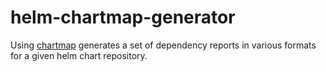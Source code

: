 # helm-chartmap-generator
Using [chartmap](https://github.com/melahn/alfresco-anaxes-chartmap) generates a set of dependency reports in various formats for a given helm chart repository.
